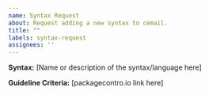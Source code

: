 ```yaml
---
name: Syntax Request
about: Request adding a new syntax to cemail.
title: ""
labels: syntax-request
assignees: ''
---
```


**Syntax:**
[Name or description of the syntax/language here]

**Guideline Criteria:**
[packagecontro.io link here]
